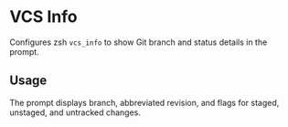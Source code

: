 # VCS Info

Configures zsh `vcs_info` to show Git branch and status details in the prompt.

## Usage

The prompt displays branch, abbreviated revision, and flags for staged, unstaged, and untracked changes.
